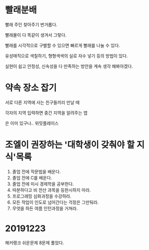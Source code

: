 # 빨래분배

빨래 주인 찾아주기 번거롭다.

빨래물이 다 똑같이 생겨서 그렇다.

빨래를 시각적으로 구별할 수 있으면 빠르게 빨래를 나눌 수 있다.

유성매직으로 색칠하기, 형형색색의 실로 자수 넣기 등의 방법이 있다.

실현이 쉽고 안정성, 신속성을 다 만족하는 방안을 계속 생각 해봐야겠다.

# 약속 장소 잡기

서로 다른 지역에 사는 친구들끼리 만날 때

각자의 지역 입력하면 중간 지역을 알려주는 앱

은 이미 있구나.. 위밋플레이스

# 조엘이 권장하는 '대학생이 갖춰야 할 지식'목록

1. 졸업 전에 작문법을 배운다.
2. 졸업 전에 C를 배운다.
3. 졸업 전에 미시 경제학을 공부한다.
4. 따분하다고 비 전산 과목을 등한시하지 마라.
5. 프로그래밍 심화과정을 수강하라.
6. 모든 작업이 인도로 넘어간다는 걱정은 그만둬라.
7. 무엇을 하든 여름 인턴과정을 거쳐라.

# 20191223

해커랭크 쉬운문제 8문제 풀었다.
